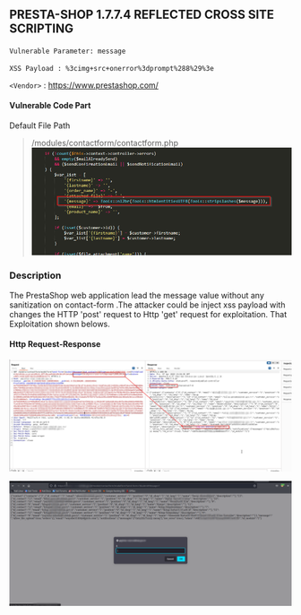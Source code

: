 ## PRESTA-SHOP 1.7.7.4 REFLECTED CROSS SITE SCRIPTING

`Vulnerable Parameter: message`

`XSS Payload : %3cimg+src+onerror%3dprompt%288%29%3e`

`<Vendor>` : <https://www.prestashop.com/>

#### Vulnerable Code Part 
 Default File Path
> /modules/contactform/contactform.php
![](https://github.com/mustgundogdu/Research/blob/main/PrestaShop/CodePart.PNG)


### Description 
The PrestaShop web application lead the message value without any sanitization on contact-form .The attacker could be inject xss payload with changes the HTTP 'post' request to Http 'get' request for exploitation. That Exploitation shown belows.

#### Http Request-Response
![](https://github.com/mustgundogdu/Research/blob/main/PrestaShop/HttpRequest.png)


![](https://github.com/mustgundogdu/Research/blob/main/PrestaShop/OnBrowser.png)
